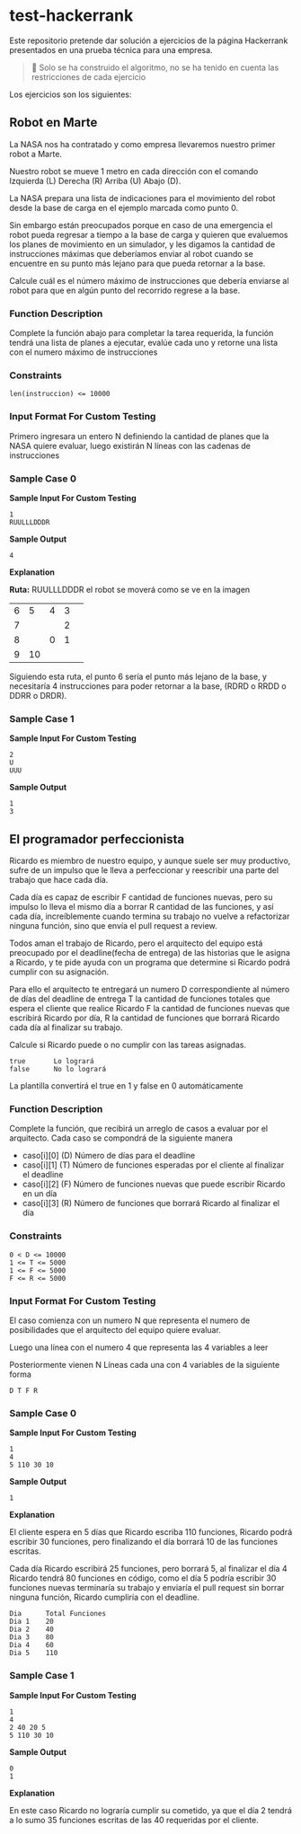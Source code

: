 # test-hackerrank
Este repositorio pretende dar solución a ejercicios de la página Hackerrank presentados en una prueba técnica para una 
empresa.

>:construction: Solo se ha construido el algoritmo, no se ha tenido en cuenta las restricciones de cada ejercicio

Los ejercicios son los siguientes:

## Robot en Marte

La NASA nos ha contratado y como empresa llevaremos nuestro primer robot a Marte.

Nuestro robot se mueve 1 metro en cada dirección con el comando Izquierda (L) Derecha (R) Arriba (U) Abajo (D).

La NASA prepara una lista de indicaciones para el movimiento del robot desde la base de carga en el
ejemplo marcada como punto 0.

Sin embargo están preocupados porque en caso de una emergencia el robot pueda regresar a tiempo a la base de carga y 
quieren que evaluemos los planes de movimiento en un simulador, y les digamos la cantidad de instrucciones máximas que 
deberíamos enviar al robot cuando se encuentre en su punto más lejano para que pueda retornar a la base.

Calcule cuál es el número máximo de instrucciones que debería enviarse al robot para que en algún punto del recorrido 
regrese a la base.

### Function Description
 
Complete la función abajo para completar la tarea requerida, la función tendrá una lista de planes a
ejecutar, evalúe cada uno y retorne una lista con el numero máximo de instrucciones

### Constraints
```
len(instruccion) <= 10000
```

### Input Format For Custom Testing
Primero ingresara un entero N definiendo la cantidad de planes que la NASA quiere evaluar, luego
existirán N líneas con las cadenas de instrucciones

### Sample Case 0
**Sample Input For Custom Testing**
```
1
RUULLLDDDR
```
**Sample Output**
```
4
```
**Explanation**

 **Ruta:** RUULLLDDDR el robot se moverá como se ve en la imagen


|   |     |   |   |   |
|---|-----|---|---|---|
| 6 | 5   | 4 | 3 |   |
| 7 |     |   | 2 |   |
| 8 |     | 0 | 1 |   |
| 9 | 10  |   |   |   |

Siguiendo esta ruta, el punto 6 sería el punto más lejano de la base, y necesitaría 4 instrucciones para poder retornar 
a la base, (RDRD o RRDD o DDRR o DRDR).

### Sample Case 1
**Sample Input For Custom Testing**
 ```
 2
 U
 UUU
 ```
**Sample Output**
 ```
 1
 3
 ```

## El programador perfeccionista

Ricardo es miembro de nuestro equipo, y aunque suele ser muy productivo, sufre de un impulso que le lleva a perfeccionar
y reescribir una parte del trabajo que hace cada día.

Cada día es capaz de escribir F cantidad de funciones nuevas, pero su impulso lo lleva el mismo día a borrar R cantidad 
de las funciones, y así cada día, increíblemente cuando termina su trabajo no vuelve a refactorizar ninguna función, 
sino que envía el pull request a review.

Todos aman el trabajo de Ricardo, pero el arquitecto del equipo está preocupado por el deadline(fecha de entrega) de 
las historias que le asigna a Ricardo, y te pide ayuda con un programa que determine si Ricardo podrá cumplir con su 
asignación.

Para ello el arquitecto te entregará un numero D correspondiente al número de días del deadline de entrega T la 
cantidad de funciones totales que espera el cliente que realice Ricardo F la cantidad de funciones nuevas que escribirá 
Ricardo por día, R la cantidad de funciones que borrará Ricardo cada día al finalizar su trabajo.

Calcule si Ricardo puede o no cumplir con las tareas asignadas.

 ```
true       Lo logrará
false      No lo logrará
 ```

La plantilla convertirá el true en 1 y false en 0 automáticamente

### Function Description

Complete la función, que recibirá un arreglo de casos a evaluar por el arquitecto. Cada caso se compondrá de la 
siguiente manera

* caso[i][0] (D) Número de días para el deadline
* caso[i][1] (T) Número de funciones esperadas por el cliente al finalizar el deadline
* caso[i][2] (F) Número de funciones nuevas que puede escribir Ricardo en un día
* caso[i][3] (R) Número de funciones que borrará Ricardo al finalizar el día

### Constraints
 ```
0 < D <= 10000
1 <= T <= 5000
1 <= F <= 5000
F <= R <= 5000
 ```

### Input Format For Custom Testing

El caso comienza con un numero N que representa el numero de posibilidades que el arquitecto del equipo quiere evaluar.

Luego una línea con el numero 4 que representa las 4 variables a leer 

Posteriormente vienen N Líneas cada una con 4 variables de la siguiente forma

 ```
D T F R
 ```

### Sample Case 0
**Sample Input For Custom Testing**
 ```
1
4
5 110 30 10
 ```
**Sample Output**
 ```
1
 ```

**Explanation**

El cliente espera en 5 días que Ricardo escriba 110 funciones, Ricardo podrá escribir 30 funciones, pero finalizando 
el día borrará 10 de las funciones escritas.

Cada día Ricardo escribirá 25 funciones, pero borrará 5, al finalizar el día 4 Ricardo tendrá 80 funciones en código, 
como el día 5 podría escribir 30 funciones nuevas terminaría su trabajo y enviaría el pull request sin borrar ninguna
función, Ricardo cumpliría con el deadline.
 ```
Dia      Total Funciones
Dia 1    20
Dia 2    40
Dia 3    80
Dia 4    60
Dia 5    110
 ```

### Sample Case 1
**Sample Input For Custom Testing**
 ```
1
4
2 40 20 5
5 110 30 10
 ```

**Sample Output**
 ```
0
1
 ```
**Explanation** 

En este caso Ricardo no lograría cumplir su cometido, ya que el día 2 tendrá a lo sumo 35 funciones escritas de las 40 
requeridas por el cliente.